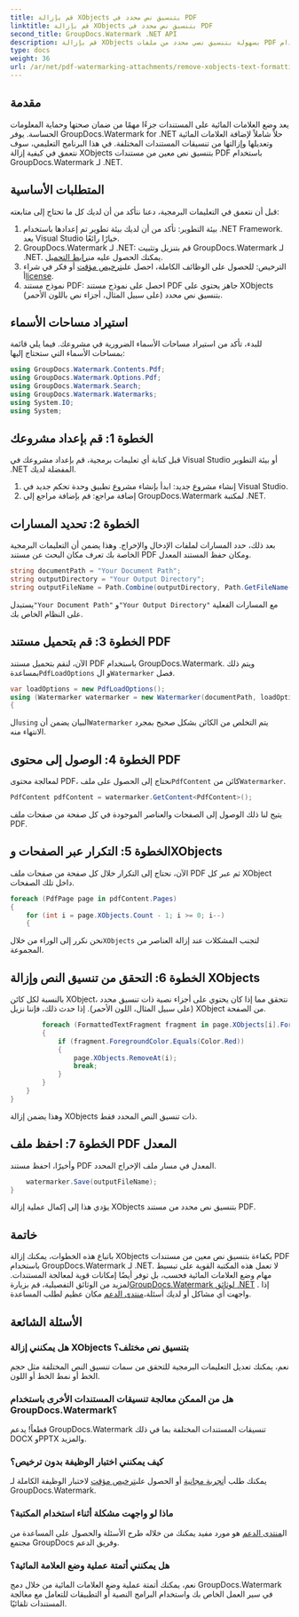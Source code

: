 ```yaml
---
title: قم بإزالة XObjects بتنسيق نص محدد في PDF
linktitle: قم بإزالة XObjects بتنسيق نص محدد في PDF
second_title: GroupDocs.Watermark .NET API
description: قم بإزالة XObjects بسهولة بتنسيق نصي محدد من ملفات PDF باستخدام GroupDocs.Watermark لـ .NET. اتبع دليلنا لمعالجة المستندات بسلاسة.
type: docs
weight: 36
url: /ar/net/pdf-watermarking-attachments/remove-xobjects-text-formatting-pdf/
---
```

## مقدمة
يعد وضع العلامات المائية على المستندات جزءًا مهمًا من ضمان صحتها وحماية المعلومات الحساسة. يوفر GroupDocs.Watermark for .NET حلاً شاملاً لإضافة العلامات المائية وتعديلها وإزالتها من تنسيقات المستندات المختلفة. في هذا البرنامج التعليمي، سوف نتعمق في كيفية إزالة XObjects بتنسيق نص معين من مستندات PDF باستخدام GroupDocs.Watermark لـ .NET.
## المتطلبات الأساسية
قبل أن نتعمق في التعليمات البرمجية، دعنا نتأكد من أن لديك كل ما تحتاج إلى متابعته:
1. بيئة التطوير: تأكد من أن لديك بيئة تطوير تم إعدادها باستخدام .NET Framework. يعد Visual Studio خيارًا رائعًا.
2.  GroupDocs.Watermark لـ .NET: قم بتنزيل وتثبيت GroupDocs.Watermark لـ .NET. يمكنك الحصول عليه من[رابط التحميل](https://releases.groupdocs.com/Watermark/net/).
3.  الترخيص: للحصول على الوظائف الكاملة، احصل على[ترخيص مؤقت](https://purchase.groupdocs.com/temporary-رخصة/) أو فكر في شراء أ[license](https://purchase.groupdocs.com/buy).
4. نموذج مستند PDF: احصل على نموذج مستند PDF جاهز يحتوي على XObjects بتنسيق نص محدد (على سبيل المثال، أجزاء نص باللون الأحمر).

## استيراد مساحات الأسماء
للبدء، تأكد من استيراد مساحات الأسماء الضرورية في مشروعك. فيما يلي قائمة بمساحات الأسماء التي ستحتاج إليها:
```csharp
using GroupDocs.Watermark.Contents.Pdf;
using GroupDocs.Watermark.Options.Pdf;
using GroupDocs.Watermark.Search;
using GroupDocs.Watermark.Watermarks;
using System.IO;
using System;
```
## الخطوة 1: قم بإعداد مشروعك
قبل كتابة أي تعليمات برمجية، قم بإعداد مشروعك في Visual Studio أو بيئة التطوير .NET المفضلة لديك.
1. إنشاء مشروع جديد: ابدأ بإنشاء مشروع تطبيق وحدة تحكم جديد في Visual Studio.
2. إضافة مراجع: قم بإضافة مراجع إلى GroupDocs.Watermark لمكتبة .NET.
## الخطوة 2: تحديد المسارات
بعد ذلك، حدد المسارات لملفات الإدخال والإخراج. وهذا يضمن أن التعليمات البرمجية الخاصة بك تعرف مكان البحث عن مستند PDF ومكان حفظ المستند المعدل.
```csharp
string documentPath = "Your Document Path";
string outputDirectory = "Your Output Directory";
string outputFileName = Path.Combine(outputDirectory, Path.GetFileName(documentPath));
```
 يستبدل`"Your Document Path"` و`"Your Output Directory"` مع المسارات الفعلية على النظام الخاص بك.
## الخطوة 3: قم بتحميل مستند PDF
 الآن، لنقم بتحميل مستند PDF باستخدام GroupDocs.Watermark. ويتم ذلك بمساعدة`PdfLoadOptions` و ال`Watermarker` فصل.
```csharp
var loadOptions = new PdfLoadOptions();
using (Watermarker watermarker = new Watermarker(documentPath, loadOptions))
{
```
 ال`using` البيان يضمن أن`Watermarker` يتم التخلص من الكائن بشكل صحيح بمجرد الانتهاء منه.
## الخطوة 4: الوصول إلى محتوى PDF
 لمعالجة محتوى PDF، نحتاج إلى الحصول على ملف`PdfContent` كائن من`Watermarker`.
```csharp
PdfContent pdfContent = watermarker.GetContent<PdfContent>();
```
يتيح لنا ذلك الوصول إلى الصفحات والعناصر الموجودة في كل صفحة من صفحات ملف PDF.
## الخطوة 5: التكرار عبر الصفحات وXObjects
الآن، نحتاج إلى التكرار خلال كل صفحة من صفحات ملف PDF ثم عبر كل XObject داخل تلك الصفحات.
```csharp
foreach (PdfPage page in pdfContent.Pages)
{
    for (int i = page.XObjects.Count - 1; i >= 0; i--)
    {
```
 نحن نكرر إلى الوراء من خلال`XObjects` لتجنب المشكلات عند إزالة العناصر من المجموعة.
## الخطوة 6: التحقق من تنسيق النص وإزالة XObjects
بالنسبة لكل كائن XObject، نتحقق مما إذا كان يحتوي على أجزاء نصية ذات تنسيق محدد (على سبيل المثال، اللون الأحمر). إذا حدث ذلك، فإننا نزيل XObject من الصفحة.
```csharp
        foreach (FormattedTextFragment fragment in page.XObjects[i].FormattedTextFragments)
        {
            if (fragment.ForegroundColor.Equals(Color.Red))
            {
                page.XObjects.RemoveAt(i);
                break;
            }
        }
    }
}
```
وهذا يضمن إزالة XObjects ذات تنسيق النص المحدد فقط.
## الخطوة 7: احفظ ملف PDF المعدل
وأخيرًا، احفظ مستند PDF المعدل في مسار ملف الإخراج المحدد.
```csharp
    watermarker.Save(outputFileName);
}
```
يؤدي هذا إلى إكمال عملية إزالة XObjects بتنسيق نص محدد من مستند PDF.

## خاتمة
باتباع هذه الخطوات، يمكنك إزالة XObjects بكفاءة بتنسيق نص معين من مستندات PDF باستخدام GroupDocs.Watermark لـ .NET. لا تعمل هذه المكتبة القوية على تبسيط مهام وضع العلامات المائية فحسب، بل توفر أيضًا إمكانات قوية لمعالجة المستندات. لمزيد من الوثائق التفصيلية، قم بزيارة[GroupDocs.Watermark لوثائق .NET](https://reference.groupdocs.com/Watermark/net/) . إذا واجهت أي مشاكل أو لديك أسئلة،[منتدى الدعم](https://forum.groupdocs.com/c/watermark/19) مكان عظيم لطلب المساعدة.
## الأسئلة الشائعة
### هل يمكنني إزالة XObjects بتنسيق نص مختلف؟
نعم، يمكنك تعديل التعليمات البرمجية للتحقق من سمات تنسيق النص المختلفة مثل حجم الخط أو نمط الخط أو اللون.
### هل من الممكن معالجة تنسيقات المستندات الأخرى باستخدام GroupDocs.Watermark؟
قطعاً! يدعم GroupDocs.Watermark تنسيقات المستندات المختلفة بما في ذلك DOCX وPPTX والمزيد.
### كيف يمكنني اختبار الوظيفة بدون ترخيص؟
 يمكنك طلب أ[تجربة مجانية](https://releases.groupdocs.com/) أو الحصول على[ترخيص مؤقت](https://purchase.groupdocs.com/temporary-license/) لاختبار الوظيفة الكاملة لـ GroupDocs.Watermark.
### ماذا لو واجهت مشكلة أثناء استخدام المكتبة؟
 ال[منتدى الدعم](https://forum.groupdocs.com/c/watermark/19) هو مورد مفيد يمكنك من خلاله طرح الأسئلة والحصول على المساعدة من مجتمع GroupDocs وفريق الدعم.
### هل يمكنني أتمتة عملية وضع العلامة المائية؟
نعم، يمكنك أتمتة عملية وضع العلامات المائية من خلال دمج GroupDocs.Watermark في سير العمل الخاص بك واستخدام البرامج النصية أو التطبيقات للتعامل مع معالجة المستندات تلقائيًا.